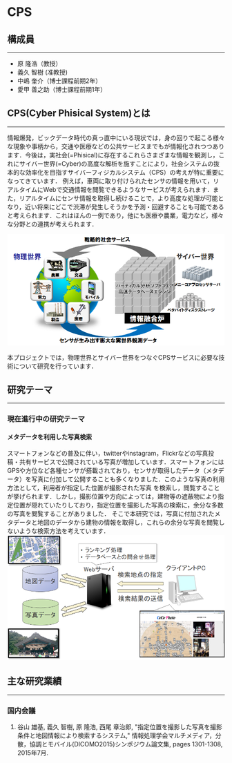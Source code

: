 # CPS


## 構成員
-------
* 原 隆浩（教授）
* 義久 智樹 (准教授)
* 中嶋 奎介（博士課程前期2年）
* 愛甲 善之助（博士課程前期1年）

## CPS(Cyber Phisical System)とは
-------
情報爆発，ビックデータ時代の真っ直中にいる現状では，身の回りで起こる様々な現象や事柄から，交通や医療などの公共サービスまでもが情報化されつつあります．今後は，実社会(=Phisical)に存在するこれらさまざまな情報を観測し，これにサイバー世界(=Cyber)の高度な解析を施すことにより，社会システムの抜本的な効率化を目指すサイバーフィジカルシステム（CPS）の考えが特に重要になってきています．
例えば，車両に取り付けられたセンサの情報を用いて，リアルタイムにWebで交通情報を閲覧できるようなサービスが考えられます．また，リアルタイムにセンサ情報を取得し続けることで，より高度な処理が可能となり，近い将来にどこで渋滞が発生しそうかを予測・回避することも可能であると考えられます．これはほんの一例であり，他にも医療や農業，電力など，様々な分野との連携が考えられます．
<!--情報爆発時代の真っ直中にいる現状において，ITが社会インフラに組み込まれていくにつれ，物理世界（実世界）とサイバー世界を統一的に扱うパラダイム，サイバーフィジカルシステム（CPS）の考えが特に重要になってきています．今後はセンサ情報が情報爆発の中心となり，多様なセンサ情報から実世界の情報を収集し，これに高度な解析を施すことにより，社会システムの抜本的な効率化を目指すCPSサービスが構築されると予測されます．-->
![](./img/cps.png)

本プロジェクトでは，物理世界とサイバー世界をつなぐCPSサービスに必要な技術について研究を行っています．




## 研究テーマ
-------
### 現在進行中の研究テーマ
#### メタデータを利用した写真検索
スマートフォンなどの普及に伴い，twitterやinstagram，Flickrなどの写真投稿・共有サービスで公開されている写真が増加しています．スマートフォンにはGPSや方位など各種センサが搭載されており，センサが取得したデータ（メタデータ）を写真に付加して公開することも多くなりました．このような写真の利用方法として，利用者が指定した位置が撮影された写真
を検索し，閲覧することが挙げられます．しかし，撮影位置や方向によっては，建物等の遮蔽物により指定位置が隠れていたりしており，指定位置を撮影した写真の検索に，余分な多数の写真を閲覧することがありました．
そこで本研究では，写真に付加されたメタデータと地図のデータから建物の情報を取得し，これらの余分な写真を閲覧しないような検索方法を考えています．
![](./img/system_taniyama.png)
## 主な研究業績
-------
### 国内会議
1. 谷山 雄基, 義久 智樹, 原 隆浩, 西尾 章治郎, "指定位置を撮影した写真を撮影条件と地図情報により検索するシステム," 情報処理学会マルチメディア，分散，協調とモバイル(DICOMO2015)シンポジウム論文集, pages 1301-1308, 2015年7月.